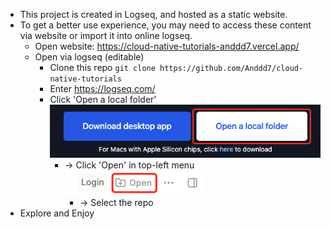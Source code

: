 - This project is created in Logseq, and hosted as a static website.
- To get a better use experience, you may need to access these content via website or import it into online logseq.
	- Open website: https://cloud-native-tutorials-anddd7.vercel.app/
	- Open via logseq (editable)
		- Clone this repo `git clone https://github.com/Anddd7/cloud-native-tutorials`
		- Enter https://logseq.com/
		- Click 'Open a local folder'
		  ![image.png](../assets/image_1656658069509_0.png)
			- -> Click 'Open' in top-left menu
			  ![image.png](../assets/image_1656658003437_0.png)
				- -> Select the repo
- Explore and Enjoy